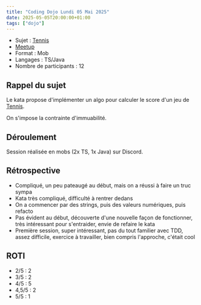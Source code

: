 ```yaml
---
title: "Coding Dojo Lundi 05 Mai 2025"
date: 2025-05-05T20:00:00+01:00
tags: ["dojo"]
---
```


- Sujet : [Tennis](https://codingdojo.org/kata/Tennis/)
- [Meetup](https://www.meetup.com/software-craftsmanship-lyon/events/306811435/)
- Format : Mob
- Langages : TS/Java
- Nombre de participants : 12

## Rappel du sujet

Le kata propose d'implémenter un algo pour calculer le score d'un jeu de [Tennis](https://codingdojo.org/kata/Tennis/).

On s'impose la contrainte d'immuabilité.

## Déroulement

Session réalisée en mobs (2x TS, 1x Java) sur Discord.

## Rétrospective

* Compliqué, un peu pateaugé au début, mais on a réussi à faire un truc sympa
* Kata très compliqué, difficulté à rentrer dedans
* On a commencer par des strings, puis des valeurs numériques, puis refacto 
* Pas évident au début, découverte d'une nouvelle façon de fonctionner, très intéressant pour s'entraider, envie de refaire le kata
* Première session, super intéressant, pas du tout familier avec TDD, assez difficile, exercice à travailler, bien compris l'approche, c'était cool

## ROTI

- 2/5 : 2
- 3/5 : 2
- 4/5 : 5
- 4,5/5 : 2
- 5/5 : 1
